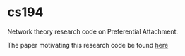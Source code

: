 # cs194
Network theory research code on Preferential Attachment.

The paper motivating this research code be found [here](https://dl.acm.org/citation.cfm?id=3186122) 
